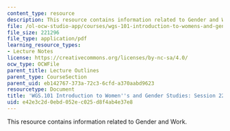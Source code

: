 ```yaml
---
content_type: resource
description: This resource contains information related to Gender and Work.
file: /ol-ocw-studio-app/courses/wgs-101-introduction-to-womens-and-gender-studies-fall-2014/e42e3c2d0ebd052ec025d8f4ab4e37e8_MITWGS_101F14_Sess22.pdf
file_size: 221296
file_type: application/pdf
learning_resource_types:
- Lecture Notes
license: https://creativecommons.org/licenses/by-nc-sa/4.0/
ocw_type: OCWFile
parent_title: Lecture Outlines
parent_type: CourseSection
parent_uid: eb142767-373a-72c3-6cfd-a370aabd9623
resourcetype: Document
title: 'WGS.101 Introduction to Women''s and Gender Studies: Session 22 Lecture Outline'
uid: e42e3c2d-0ebd-052e-c025-d8f4ab4e37e8
---
```

This resource contains information related to Gender and Work.